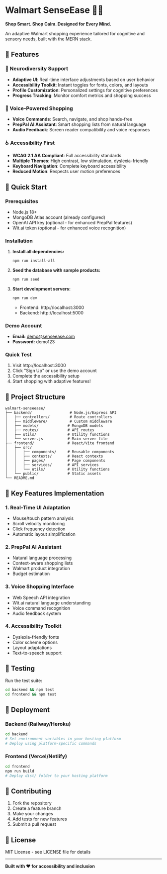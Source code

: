 # Walmart SenseEase 🛒✨

**Shop Smart. Shop Calm. Designed for Every Mind.**

An adaptive Walmart shopping experience tailored for cognitive and sensory needs, built with the MERN stack.

## 🌟 Features

### 🧠 Neurodiversity Support
- **Adaptive UI**: Real-time interface adjustments based on user behavior
- **Accessibility Toolkit**: Instant toggles for fonts, colors, and layouts
- **Profile Customization**: Personalized settings for cognitive preferences
- **Progress Tracking**: Monitor comfort metrics and shopping success

### 🎤 Voice-Powered Shopping
- **Voice Commands**: Search, navigate, and shop hands-free
- **PrepPal AI Assistant**: Smart shopping lists from natural language
- **Audio Feedback**: Screen reader compatibility and voice responses

### ♿ Accessibility First
- **WCAG 2.1 AA Compliant**: Full accessibility standards
- **Multiple Themes**: High contrast, low stimulation, dyslexia-friendly
- **Keyboard Navigation**: Complete keyboard accessibility
- **Reduced Motion**: Respects user motion preferences

## 🚀 Quick Start

### Prerequisites
- Node.js 18+
- MongoDB Atlas account (already configured)
- OpenAI API key (optional - for enhanced PrepPal features)
- Wit.ai token (optional - for enhanced voice recognition)

### Installation

1. **Install all dependencies:**
   ```bash
   npm run install-all
   ```

2. **Seed the database with sample products:**
   ```bash
   npm run seed
   ```

3. **Start development servers:**
   ```bash
   npm run dev
   ```

   - Frontend: http://localhost:3000
   - Backend: http://localhost:5000

### Demo Account
- **Email:** demo@senseease.com
- **Password:** demo123

### Quick Test
1. Visit http://localhost:3000
2. Click "Sign Up" or use the demo account
3. Complete the accessibility setup
4. Start shopping with adaptive features!

## 📁 Project Structure

```
walmart-senseease/
├── backend/                 # Node.js/Express API
│   ├── controllers/         # Route controllers
│   ├── middleware/          # Custom middleware
│   ├── models/             # MongoDB models
│   ├── routes/             # API routes
│   ├── utils/              # Utility functions
│   └── server.js           # Main server file
├── frontend/               # React/Vite frontend
│   ├── src/
│   │   ├── components/     # Reusable components
│   │   ├── contexts/       # React contexts
│   │   ├── pages/          # Page components
│   │   ├── services/       # API services
│   │   └── utils/          # Utility functions
│   └── public/             # Static assets
└── README.md
```

## 🎯 Key Features Implementation

### 1. **Real-Time UI Adaptation**
- Mouse/touch pattern analysis
- Scroll velocity monitoring
- Click frequency detection
- Automatic layout simplification

### 2. **PrepPal AI Assistant**
- Natural language processing
- Context-aware shopping lists
- Walmart product integration
- Budget estimation

### 3. **Voice Shopping Interface**
- Web Speech API integration
- Wit.ai natural language understanding
- Voice command recognition
- Audio feedback system

### 4. **Accessibility Toolkit**
- Dyslexia-friendly fonts
- Color scheme options
- Layout adaptations
- Text-to-speech support

## 🧪 Testing

Run the test suite:
```bash
cd backend && npm test
cd frontend && npm test
```

## 🚀 Deployment

### Backend (Railway/Heroku)
```bash
cd backend
# Set environment variables in your hosting platform
# Deploy using platform-specific commands
```

### Frontend (Vercel/Netlify)
```bash
cd frontend
npm run build
# Deploy dist/ folder to your hosting platform
```

## 🤝 Contributing

1. Fork the repository
2. Create a feature branch
3. Make your changes
4. Add tests for new features
5. Submit a pull request

## 📄 License

MIT License - see LICENSE file for details

---

**Built with ❤️ for accessibility and inclusion**
